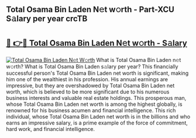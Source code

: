 ## Total Osama Bin Laden N𝚎t w𝚘rth - Part-XCU S𝚊lary per year crcTB

# <h2><a href="http://gc021fx.nevu.top/?p=Total+Osama+Bin+Laden">🔗 👉🔴 Total Osama Bin Laden N𝚎t w𝚘rth - S𝚊lary</a></h2>

[![Total Osama Bin Laden N𝚎t W𝚘rth](https://i.imgur.com/Oavwk0R.jpeg)](http://gc021fx.nevu.top/?p=Total+Osama+Bin+Laden)
What is Total Osama Bin Laden n𝚎t w𝚘rth? What is Total Osama Bin Laden s𝚊lary per year?
This financially successful person's Total Osama Bin Laden net worth is significant, making him one of the wealthiest in his profession. His annual earnings are impressive, but they are overshadowed by Total Osama Bin Laden net worth, which is believed to be more significant due to his numerous business interests and valuable real estate holdings. This prosperous man, whose Total Osama Bin Laden net worth is among the highest globally, is renowned for his business acumen and financial intelligence. This rich individual, whose Total Osama Bin Laden net worth is in the billions and who earns an impressive salary, is a prime example of the force of commitment, hard work, and financial intelligence.
